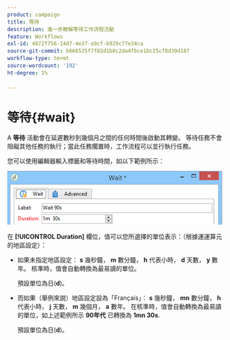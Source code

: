 ```yaml
---
product: campaign
title: 等待
description: 進一步瞭解等待工作流程活動
feature: Workflows
exl-id: 4872f756-14d7-4e37-a9cf-b929c77e34ca
source-git-commit: b666535f7f82d1b8c2da4fbce1bc25cf8d39d187
workflow-type: tm+mt
source-wordcount: '192'
ht-degree: 1%

---
```


# 等待{#wait}



A **等待** 活動會在延遲數秒到幾個月之間的任何時間後啟動其轉變。 等待任務不會阻礙其他任務的執行；當此任務擱置時，工作流程可以並行執行任務。

您可以使用編輯器輸入標籤和等待時間，如以下範例所示：

![](assets/edit_wait.png)

在 **[!UICONTROL Duration]** 欄位，值可以您所選擇的單位表示：（根據運運算元的地區設定）：

* 如果未指定地區設定： **s** 幾秒鐘， **m** 數分鐘， **h** 代表小時， **d** 天數， **y** 數年。 核準時，值會自動轉換為最易讀的單位。

  預設單位為日(**d**)。

* 而如果（舉例來說）地區設定設為「Français」： **s** 幾秒鐘， **mn** 數分鐘， **h** 代表小時， **j** 天數， **m** 幾個月， **a** 數年。 在核準時，值會自動轉換為最易讀的單位，如上述範例所示 **90年代** 已轉換為 **1mn 30s**.

  預設單位為日(**d**)。
